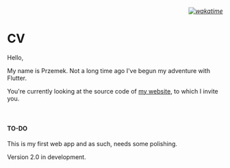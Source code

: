 <H6 align="right">
<a href="https://wakatime.com/badge/user/4f2825b2-86df-4f0a-9df0-dc0ec3feead1/project/08687ad0-8111-487d-997d-f83ab08a2ff9"><img src="https://wakatime.com/badge/user/4f2825b2-86df-4f0a-9df0-dc0ec3feead1/project/08687ad0-8111-487d-997d-f83ab08a2ff9.svg" alt="wakatime"></a></H6>




# CV 





Hello,

My name is Przemek. 
Not a long time ago I've begun my adventure with Flutter.

You're currently looking at the source code of [my website](https://plagan.dev), to which I invite you. 
<br><br><br>
#### TO-DO
This is my first web app and as such, needs some polishing.

Version 2.0 in development.
